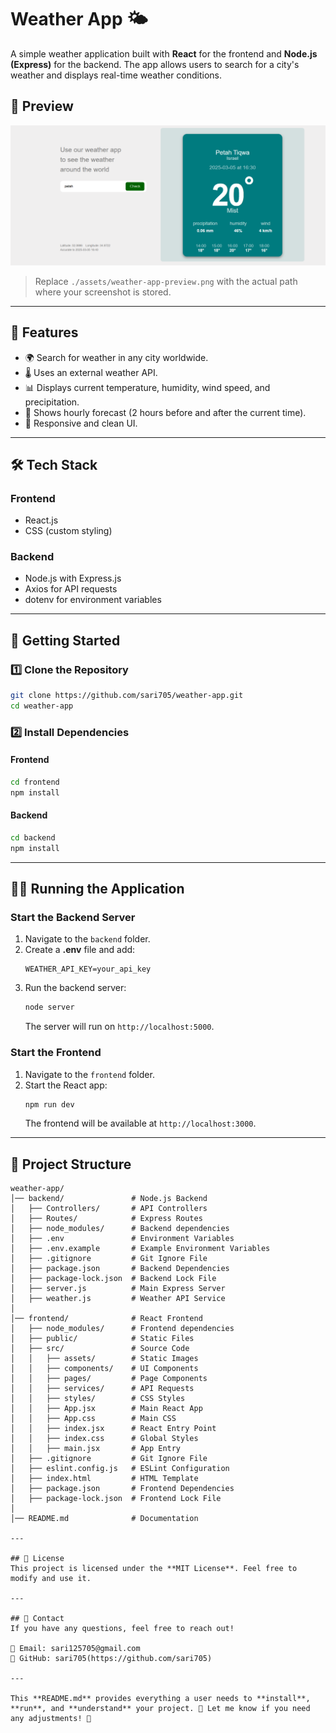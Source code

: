 # Weather App 🌤️

A simple weather application built with **React** for the frontend and **Node.js (Express)** for the backend. The app allows users to search for a city's weather and displays real-time weather conditions.

## 📸 Preview
![Website Preview](frontend/src/assets/images/screenshot.png)

> Replace `./assets/weather-app-preview.png` with the actual path where your screenshot is stored.

---

## 📌 Features
- 🌍 Search for weather in any city worldwide.
- 🌡 Uses an external weather API.
- 📊 Displays current temperature, humidity, wind speed, and precipitation.
- 🥒 Shows hourly forecast (2 hours before and after the current time).
- 🎨 Responsive and clean UI.

---

## 🛠️ Tech Stack
### **Frontend**
- React.js
- CSS (custom styling)

### **Backend**
- Node.js with Express.js
- Axios for API requests
- dotenv for environment variables

---

## 🚀 Getting Started

### **1️⃣ Clone the Repository**
```sh
git clone https://github.com/sari705/weather-app.git
cd weather-app
```

### **2️⃣ Install Dependencies**
#### **Frontend**
```sh
cd frontend
npm install
```

#### **Backend**
```sh
cd backend
npm install
```

---

## 🏃‍♂️ Running the Application

### **Start the Backend Server**
1. Navigate to the `backend` folder.
2. Create a **.env** file and add:
    ```env
    WEATHER_API_KEY=your_api_key
    ```
3. Run the backend server:
    ```sh
    node server
    ```
   The server will run on `http://localhost:5000`.

### **Start the Frontend**
1. Navigate to the `frontend` folder.
2. Start the React app:
    ```sh
    npm run dev
    ```
   The frontend will be available at `http://localhost:3000`.

---

## 🐂 Project Structure

```
weather-app/
│── backend/               # Node.js Backend
│   ├── Controllers/       # API Controllers
│   ├── Routes/            # Express Routes
│   ├── node_modules/      # Backend dependencies
│   ├── .env               # Environment Variables
│   ├── .env.example       # Example Environment Variables
│   ├── .gitignore         # Git Ignore File
│   ├── package.json       # Backend Dependencies
│   ├── package-lock.json  # Backend Lock File
│   ├── server.js          # Main Express Server
│   ├── weather.js         # Weather API Service
│
│── frontend/              # React Frontend
│   ├── node_modules/      # Frontend dependencies
│   ├── public/            # Static Files
│   ├── src/               # Source Code
│   │   ├── assets/        # Static Images
│   │   ├── components/    # UI Components
│   │   ├── pages/         # Page Components
│   │   ├── services/      # API Requests
│   │   ├── styles/        # CSS Styles
│   │   ├── App.jsx        # Main React App
│   │   ├── App.css        # Main CSS
│   │   ├── index.jsx      # React Entry Point
│   │   ├── index.css      # Global Styles
│   │   ├── main.jsx       # App Entry
│   ├── .gitignore         # Git Ignore File
│   ├── eslint.config.js   # ESLint Configuration
│   ├── index.html         # HTML Template
│   ├── package.json       # Frontend Dependencies
│   ├── package-lock.json  # Frontend Lock File
│
│── README.md              # Documentation

---

## 📝 License
This project is licensed under the **MIT License**. Feel free to modify and use it.

---

## 📩 Contact
If you have any questions, feel free to reach out!

📧 Email: sari125705@gmail.com
🐙 GitHub: sari705(https://github.com/sari705)

---

This **README.md** provides everything a user needs to **install**, **run**, and **understand** your project. 🚀 Let me know if you need any adjustments! 🎯


